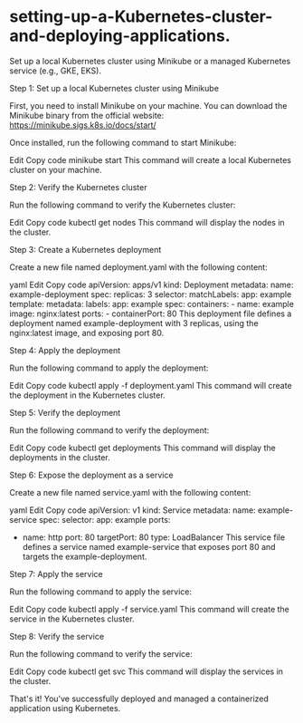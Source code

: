 # setting-up-a-Kubernetes-cluster-and-deploying-applications.
Set up a local Kubernetes cluster using Minikube or a managed Kubernetes service (e.g., GKE, EKS).

Step 1: Set up a local Kubernetes cluster using Minikube

First, you need to install Minikube on your machine. You can download the Minikube binary from the official website: https://minikube.sigs.k8s.io/docs/start/

Once installed, run the following command to start Minikube:

Edit
Copy code
minikube start
This command will create a local Kubernetes cluster on your machine.

Step 2: Verify the Kubernetes cluster

Run the following command to verify the Kubernetes cluster:

Edit
Copy code
kubectl get nodes
This command will display the nodes in the cluster.

Step 3: Create a Kubernetes deployment

Create a new file named deployment.yaml with the following content:

yaml
Edit
Copy code
apiVersion: apps/v1
kind: Deployment
metadata:
  name: example-deployment
spec:
  replicas: 3
  selector:
    matchLabels:
      app: example
  template:
    metadata:
      labels:
        app: example
    spec:
      containers:
      - name: example
        image: nginx:latest
        ports:
        - containerPort: 80
This deployment file defines a deployment named example-deployment with 3 replicas, using the nginx:latest image, and exposing port 80.

Step 4: Apply the deployment

Run the following command to apply the deployment:

Edit
Copy code
kubectl apply -f deployment.yaml
This command will create the deployment in the Kubernetes cluster.

Step 5: Verify the deployment

Run the following command to verify the deployment:

Edit
Copy code
kubectl get deployments
This command will display the deployments in the cluster.

Step 6: Expose the deployment as a service

Create a new file named service.yaml with the following content:

yaml
Edit
Copy code
apiVersion: v1
kind: Service
metadata:
  name: example-service
spec:
  selector:
    app: example
  ports:
  - name: http
    port: 80
    targetPort: 80
  type: LoadBalancer
This service file defines a service named example-service that exposes port 80 and targets the example-deployment.

Step 7: Apply the service

Run the following command to apply the service:

Edit
Copy code
kubectl apply -f service.yaml
This command will create the service in the Kubernetes cluster.

Step 8: Verify the service

Run the following command to verify the service:

Edit
Copy code
kubectl get svc
This command will display the services in the cluster.

That's it! You've successfully deployed and managed a containerized application using Kubernetes.
